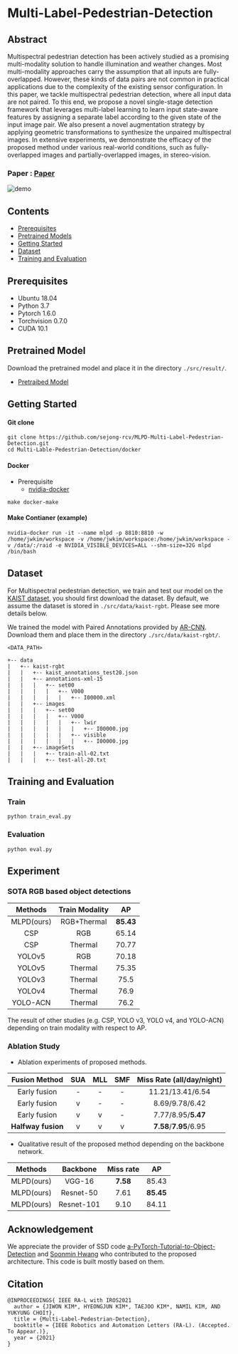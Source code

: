 # Multi-Label-Pedestrian-Detection

## Abstract     
Multispectral pedestrian detection has been actively studied as a promising multi-modality solution to handle illumination and weather changes. Most multi-modality approaches carry the assumption that all inputs are fully-overlapped. However, these kinds of data pairs are not common in practical applications due to the complexity of the existing sensor configuration. In this paper, we tackle multispectral pedestrian detection, where all input data are 
not paired. To this end, we propose a novel single-stage detection framework that leverages multi-label learning to learn input state-aware features by assigning a separate label according to the given state of the input image pair. We also present a novel augmentation strategy
by applying geometric transformations to synthesize the unpaired multispectral images. In extensive experiments, we demonstrate the efficacy of the proposed method under various real-world conditions, such as fully-overlapped images and partially-overlapped images, in stereo-vision.

### Paper : [Paper](./MLPD/MLPD.pdf)

![demo](./video.gif)

## Contents

- [Prerequisites](#Prerequisites)
- [Pretrained Models](#Pretrained-Models)
- [Getting Started](#Getting-Started)
- [Dataset](#Dataset)
- [Training and Evaluation](#Training-and-Evaluation)

## Prerequisites

- Ubuntu 18.04
- Python 3.7
- Pytorch 1.6.0
- Torchvision 0.7.0
- CUDA 10.1

## Pretrained Model
Download the pretrained model and place it in the directory `./src/result/`.

- [Pretraibed Model](https://drive.google.com/file/d/1smXP4xpSDYC8cL_bbT9-E2aywROLlC2v/view?usp=sharing)

## Getting Started

#### Git clone

```
git clone https://github.com/sejong-rcv/MLPD-Multi-Label-Pedestrian-Detection.git
cd Multi-Lable-Pedestrian-Detection/docker
```

#### Docker

- Prerequisite
  - [nvidia-docker](https://github.com/NVIDIA/nvidia-docker)

```
make docker-make
```

#### Make Contianer (example)

```
nvidia-docker run -it --name mlpd -p 8810:8810 -w /home/jwkim/workspace -v /home/jwkim/workspace:/home/jwkim/workspace -v /data/:/raid -e NVIDIA_VISIBLE_DEVICES=ALL --shm-size=32G mlpd /bin/bash
```

## Dataset

For Multispectral pedestrian detection, we train and test our model on the [KAIST dataset](https://github.com/SoonminHwang/rgbt-ped-detection), you should first download the dataset. By default, we assume the dataset is stored in `./src/data/kaist-rgbt`. Please see more details below.

We trained the model with Paired Annotations provided by [AR-CNN](https://github.com/luzhang16/AR-CNN).
Download them and place them in the directory `./src/data/kaist-rgbt/`.

``` 
<DATA_PATH>

+-- data
|   +-- kaist-rgbt
|   |   +-- kaist_annotations_test20.json
|   |   +-- annotations-xml-15
|   |   |   +-- set00
|   |   |   |   +-- V000
|   |   |   |   |   +-- I00000.xml
|   |   +-- images
|   |   |   +-- set00
|   |   |   |   +-- V000
|   |   |   |   |   +-- lwir
|   |   |   |   |   |   +-- I00000.jpg
|   |   |   |   |   +-- visible
|   |   |   |   |   |   +-- I00000.jpg
|   |   +-- imageSets
|   |   |   +-- train-all-02.txt
|   |   |   +-- test-all-20.txt

```

## Training and Evaluation

### Train

`python train_eval.py`

### Evaluation

`python eval.py`


## Experiment

### SOTA RGB based object detections

| Methods | Train Modality |   AP  |
|:-------:|:--------------:|:-----:|
|   MLPD(ours)  |   RGB+Thermal  | **85.43** |
|   CSP   |       RGB      | 65.14 |
|   CSP   |     Thermal    | 70.77 |
|  YOLOv5 |       RGB      | 70.18 |
|  YOLOv5 |     Thermal    | 75.35 |
|  YOLOv3 |     Thermal    | 75.5  |
|  YOLOv4 |     Thermal    | 76.9 |
|  YOLO-ACN |     Thermal    | 76.2 |

The result of other studies (e.g. CSP, YOLO v3, YOLO v4, and YOLO-ACN) depending on
train modality with respect to AP.

### Ablation Study
- Ablation experiments of proposed methods.

| Fusion Method   | SUA | MLL | SMF |  Miss Rate (all/day/night)  | 
|:---------------:|:---:|:---:|:---:|:-----------:| 
|  Early fusion   |  -  |  -  |  -  | 11.21/13.41/6.54     |
|  Early fusion   |  v  |  -  |  -  | 8.69/9.78/6.42            |
|  Early fusion   |  v  |  v  |  -  | 7.77/8.95/**5.47**            |
|  **Halfway fusion** |  v  |  v  |  v  | **7.58**/**7.95**/6.95            |


- Qualitative result of the proposed method depending on the backbone network.

| Methods | Backbone |  Miss rate  |   AP  |
|:-------:|:--------------:|:-----:|:-----:| 
|   MLPD(ours)  |  VGG-16 | **7.58** | 85.43 |
|   MLPD(ours)  |   Resnet-50  | 7.61 | **85.45** |
|   MLPD(ours)  |   Resnet-101  | 9.10 | 84.11 |

## Acknowledgement
We appreciate the provider of SSD code [a-PyTorch-Tutorial-to-Object-Detection](https://github.com/sgrvinod/a-PyTorch-Tutorial-to-Object-Detection) and [Soonmin Hwang](https://github.com/SoonminHwang) who contributed to the proposed architecture. This code is built mostly based on them.

## Citation

```
@INPROCEEDINGS{ IEEE RA-L with IROS2021
  author = {JIWON KIM*, HYEONGJUN KIM*, TAEJOO KIM*, NAMIL KIM, AND YUKYUNG CHOI†},
  title = {Multi-Label-Pedestrian-Detection},
  booktitle = {IEEE Robotics and Automation Letters (RA-L). (Accepted. To Appear.)},
  year = {2021}
}
```

